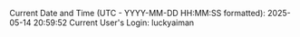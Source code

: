 Current Date and Time (UTC - YYYY-MM-DD HH:MM:SS formatted): 2025-05-14 20:59:52
Current User's Login: luckyaiman
